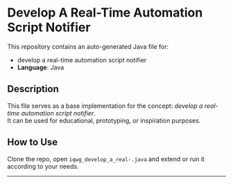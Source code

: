 # Develop A Real-Time Automation Script Notifier

This repository contains an auto-generated Java file for:

- develop a real-time automation script notifier
- **Language**: Java

## Description

This file serves as a base implementation for the concept: *develop a real-time automation script notifier*.  
It can be used for educational, prototyping, or inspiration purposes.

## How to Use

Clone the repo, open `iqwg_develop_a_real-.java` and extend or run it according to your needs.

---


